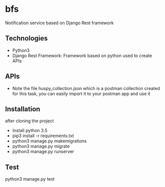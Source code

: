 # bfs
Notification service based on Django Rest framework

## Technologies
* Python3
* Django Rest Framework: Framework based on python used to create APIs 


## APIs
* Note the file huspy_collection.json which is a postman collection created for this task, you can easily import it to your postman app and use it

## Installation

after cloning the project
- Install python 3.5
- pip3 install -r requirements.txt
- python3 manage.py makemigrations
- python3 manage.py migrate
- python3 manage.py runserver

## Test
 python3 manage.py test
